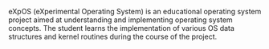 eXpOS (eXperimental Operating System) is an educational operating system project aimed at understanding and implementing operating system concepts.
The student learns the implementation of various OS data structures and kernel routines during the course of the project.
